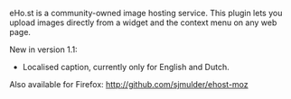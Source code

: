 eHo.st is a community-owned image hosting service. This plugin lets you upload images directly from a widget and the context menu on any web page.

New in version 1.1:

 * Localised caption, currently only for English and Dutch.

Also available for Firefox: http://github.com/sjmulder/ehost-moz